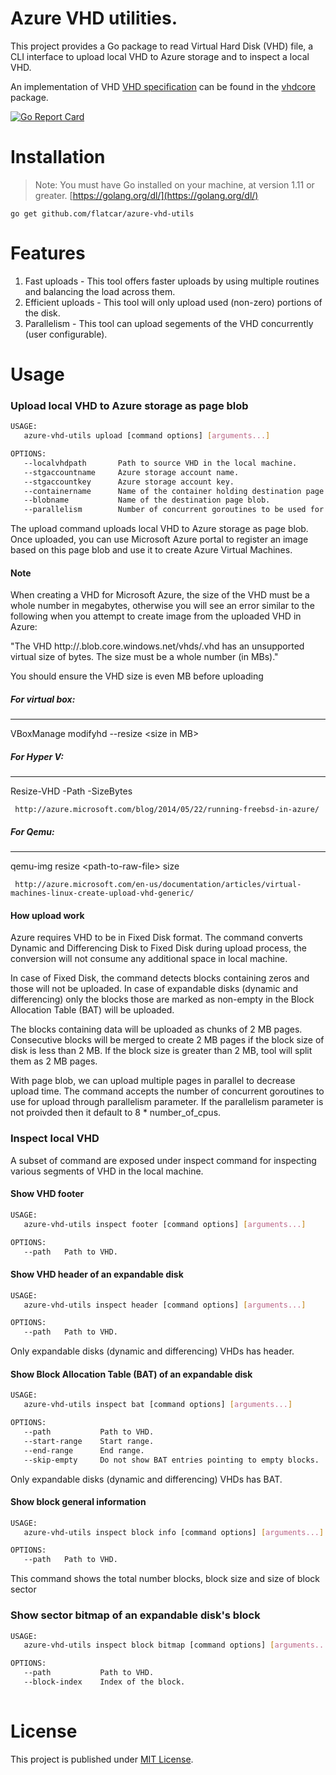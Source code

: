 
# Azure VHD utilities.

This project provides a Go package to read Virtual Hard Disk (VHD) file, a CLI interface to upload local VHD to Azure storage and to inspect a local VHD.

An implementation of VHD [VHD specification](https://technet.microsoft.com/en-us/virtualization/bb676673.aspx) can be found in the [vhdcore](/vhdcore) package. 


[![Go Report Card](https://goreportcard.com/badge/github.com/flatcar/azure-vhd-utils)](https://goreportcard.com/report/github.com/flatcar/azure-vhd-utils)

# Installation
> Note: You must have Go installed on your machine, at version 1.11 or greater. [https://golang.org/dl/](https://golang.org/dl/) 

    go get github.com/flatcar/azure-vhd-utils

# Features

1. Fast uploads - This tool offers faster uploads by using multiple routines and balancing the load across them.
2. Efficient uploads - This tool will only upload used (non-zero) portions of the disk.
3. Parallelism - This tool can upload segements of the VHD concurrently (user configurable).

# Usage

### Upload local VHD to Azure storage as page blob

```bash
USAGE:
   azure-vhd-utils upload [command options] [arguments...]

OPTIONS:
   --localvhdpath       Path to source VHD in the local machine.
   --stgaccountname     Azure storage account name.
   --stgaccountkey      Azure storage account key.
   --containername      Name of the container holding destination page blob. (Default: vhds)
   --blobname           Name of the destination page blob.
   --parallelism        Number of concurrent goroutines to be used for upload
```

The upload command uploads local VHD to Azure storage as page blob. Once uploaded, you can use Microsoft Azure portal to register an image based on this page blob and use it to create Azure Virtual Machines.

#### Note
When creating a VHD for Microsoft Azure, the size of the VHD must be a whole number in megabytes, otherwise you will see an error similar to the following when you attempt to create image from the uploaded VHD in Azure:

"The VHD http://<mystorageaccount>.blob.core.windows.net/vhds/<vhd-pageblob-name>.vhd has an unsupported virtual size of <number> bytes. The size must be a whole number (in MBs)."

You should ensure the VHD size is even MB before uploading

##### For virtual box:
-------------------
VBoxManage modifyhd <absolute path to file> --resize &lt;size in MB&gt;

##### For Hyper V:
----------------
Resize-VHD -Path <absolute path to file> -SizeBytes 

     http://azure.microsoft.com/blog/2014/05/22/running-freebsd-in-azure/

##### For Qemu:
-------------
qemu-img resize &lt;path-to-raw-file&gt; size

     http://azure.microsoft.com/en-us/documentation/articles/virtual-machines-linux-create-upload-vhd-generic/
 
#### How upload work

Azure requires VHD to be in Fixed Disk format. The command converts Dynamic and Differencing Disk to Fixed Disk during upload process, the conversion will not consume any additional space in local machine.

In case of Fixed Disk, the command detects blocks containing zeros and those will not be uploaded. In case of expandable disks (dynamic and differencing) only the blocks those are marked as non-empty in
the Block Allocation Table (BAT) will be uploaded.

The blocks containing data will be uploaded as chunks of 2 MB pages. Consecutive blocks will be merged to create 2 MB pages if the block size of disk is less than 2 MB. If the block size is greater than 2 MB, 
tool will split them as 2 MB pages.  

With page blob, we can upload multiple pages in parallel to decrease upload time. The command accepts the number of concurrent goroutines to use for upload through parallelism parameter. If the parallelism parameter is not proivded then it default to 8 * number_of_cpus.

### Inspect local VHD

A subset of command are exposed under inspect command for inspecting various segments of VHD in the local machine.

#### Show VHD footer

```bash
USAGE:
   azure-vhd-utils inspect footer [command options] [arguments...]

OPTIONS:
   --path   Path to VHD.
```

#### Show VHD header of an expandable disk

```bash
USAGE:
   azure-vhd-utils inspect header [command options] [arguments...]

OPTIONS:
   --path   Path to VHD.
```

Only expandable disks (dynamic and differencing) VHDs has header.

#### Show Block Allocation Table (BAT) of an expandable disk

```bash
USAGE:
   azure-vhd-utils inspect bat [command options] [arguments...]

OPTIONS:
   --path           Path to VHD.
   --start-range    Start range.
   --end-range      End range.
   --skip-empty     Do not show BAT entries pointing to empty blocks.
```

Only expandable disks (dynamic and differencing) VHDs has BAT.

#### Show block general information

```bash
USAGE:
   azure-vhd-utils inspect block info [command options] [arguments...]

OPTIONS:
   --path   Path to VHD.
```

This command shows the total number blocks, block size and size of block sector

### Show sector bitmap of an expandable disk's block

```bash
USAGE:
   azure-vhd-utils inspect block bitmap [command options] [arguments...]

OPTIONS:
   --path           Path to VHD.
   --block-index    Index of the block.
   
```

# License

This project is published under [MIT License](LICENSE).
